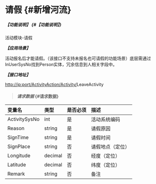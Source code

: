 # 请假 {#新增河流}

##### _【功能说明】_ {#【功能说明】}

活动模块-请假

_**【应用场景】**_

活动报名后才能请假。（该接口不支持未报名也可请假的功能场景）底层需通过InUserSysNo找到Person实体，冗余信息到人相关字段中。

_**【接口地址】**_

[http://ip:port/ActivityAction/Activity/](http://ip:port/HMAction/River/AddRiver)LeaveActivity

> #### _请求数据_ {#请求数据}

| 变量名 | 类型 | 是否必须 | 描述 |
| :--- | :--- | :--- | :--- |
| ActivitySysNo | int | 是 | 活动系统编码 |
| Reason | string | 是 | 请假原因 |
| SignTime | string | 是 | 请假时间 |
| SignPlace | string | 否 | 请假地点（定位） |
| Longitude | decimal | 否 | 经度（定位） |
| Latitude | decimal | 否 | 纬度（定位） |
| Remark | string | 否 | 备注 |



